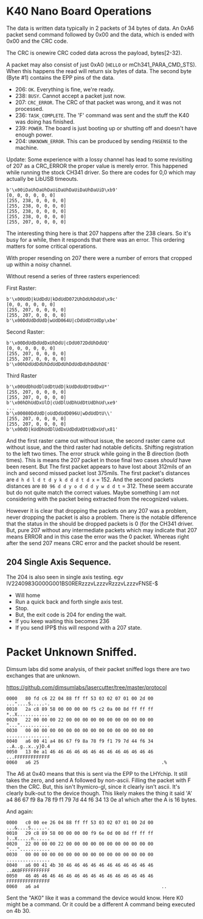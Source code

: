
# K40 Nano Board Operations

The data is written data typically in 2 packets of 34 bytes of data. An 0xA6 packet send command followed by 0x00 and the data, which is ended with 0x00 and the CRC code.

The CRC is onewire CRC coded data across the payload, bytes[2-32).

A packet may also consist of just 0xA0 (`HELLO` or mCh341_PARA_CMD_STS). When this happens the read will return six bytes of data. The second byte (Byte #1) contains the EPP pins of the data. 

* 206: `OK`. Everything is fine, we're ready.
* 238: `BUSY`. Cannot accept a packet just now.
* 207: `CRC_ERROR`. The CRC of that packet was wrong, and it was not processed.
* 236: `TASK_COMPLETE`. The 'F' command was sent and the stuff the K40 was doing has finished.
* 239: `POWER`. The board is just booting up or shutting off and doesn't have enough power.
* 204: `UNKNOWN_ERROR`. This can be produced by sending `FNSENSE` to the machine.

Update: Some experience with a lossy channel has lead to some revisiting of 207 as a CRC_ERROR the proper value is merely error. This happened while running the stock CH341 driver. So there are codes for 0,0 which may actually be LibUSB timeouts.

```
b'\x00iDaUhDaUhDaUiDaUhDaUiDaUhDaUiD\xb9'
[0, 0, 0, 0, 0, 0]
[255, 238, 0, 0, 0, 0]
[255, 238, 0, 0, 0, 0]
[255, 238, 0, 0, 0, 0]
[255, 238, 0, 0, 0, 0]
[255, 207, 0, 0, 0, 0]
```

The interesting thing here is that 207 happens after the 238 clears. So it's busy for a while, then it responds that there was an error. This ordering matters for some critical operations.

With proper resending on 207 there were a number of errors that cropped up within a noisy channel. 

Without resend a series of three rasters experienced:

First Raster:
```
b'\x00UdD|kUdDdU|kDdUdD072UhDdUhDdUd\x9c'
[0, 0, 0, 0, 0, 0]
[255, 207, 0, 0, 0, 0]
[255, 207, 0, 0, 0, 0]
b'\x00DdUdDdUdD|wUdD064U|cDdUdDtUdDp\xbe'
```

Second Raster:
```
b'\x00DdUdDdUdDxUhDdU|cDdU072DdUhDdUQ'
[0, 0, 0, 0, 0, 0]
[255, 207, 0, 0, 0, 0]
[255, 207, 0, 0, 0, 0]
b'\x00hDdUdDdUhDdUdDdUhDdUdDdUhDdUhDE'
```

Third Raster
```
b'\x00UdDhUdDlUdDtUdD|kUdDdUdDtUdDxU*'
[255, 207, 0, 0, 0, 0]
[255, 207, 0, 0, 0, 0]
b'\x00hDhUdDxUlD|cUdDlUdDhUdDtUdDhUd\xe9'
...
b'\x00080DdUdD|oUdDdUdD096U|wDdUdDtU\\'
[255, 207, 0, 0, 0, 0]
[255, 207, 0, 0, 0, 0]
b'\x00dD|kUdDhUdDlUdDxUdDdUdDtUdDxUd\x81'
```

And the first raster came out without issue, the second raster came out without issue, and the third raster had notable deficits. Shifting registration to the left two times. The error struck while going in the B direction (both times). This is means the 207 packet in those final two cases *should* have been resent. But The first packet appears to have lost about 312mils of an inch and second missed packet lost 375mils. The first packet's distances are `d h d l d t d y k d d d t d x` = 152. And the second packets distances are `80 96 d d y o d d d y w d d t` = 312. These seem accurate but do not quite match the correct values. Maybe something I am not considering with the packet being extracted from the recognized values.

However it is clear that dropping the packets on any 207 was a problem, never dropping the packet is also a problem. There is the notable difference that the status in the should be dropped packets is 0 (for the CH341 driver. But, pure 207 without any intermediate packets which may indicate that 207 means ERROR and in this case the error was the 0 packet. Whereas right after the send 207 means CRC error and the packet should be resent.

## 204 Single Axis Sequence.

The 204 is also seen in single axis testing.
egv IV2240983G000G001BS0RERzzzvLzzzvRzzzvLzzzvFNSE-$
* Will home
* Run a quick back and forth single axis test.
* Stop.
* But, the exit code is 204 for ending the wait.
* If you keep waiting this becomes 236
* If you send IPP$ this will respond with a 207 state.


# Packet Unknown Sniffed.

Dimsum labs did some analysis, of their packet sniffed logs there are two exchanges that are unknown.

https://github.com/dimsumlabs/lasercutter/tree/master/protocol
```
0000   80 fd c6 22 04 88 ff ff 53 03 02 07 01 00 2d 00   ..."....S.....-.
0010   2a c8 89 58 00 00 00 00 f5 c2 0a 00 8d ff ff ff   *..X............
0020   22 00 00 00 22 00 00 00 00 00 00 00 00 00 00 00   "..."...........
0030   00 00 00 00 00 00 00 00 00 00 00 00 00 00 00 00   ................
0040   a6 00 41 a4 86 67 f9 8a 78 f9 f1 79 7d 44 f6 34   ..A..g..x..y}D.4
0050   13 0e a1 46 46 46 46 46 46 46 46 46 46 46 46 46   ...FFFFFFFFFFFFF
0060   a6 25                                             .%
```

The A6 at 0x40 means that this is sent via the EPP to the LHYchip. It still takes the zero, and send A followed by non-ascii. Filling the packet with F then the CRC. But, this isn't lhymicro-gl, since it clearly isn't ascii. It's clearly bulk-out to the device though. This likely makes the thing it said 'A' a4 86 67 f9 8a 78 f9 f1 79 7d 44 f6 34 13 0e a1 which after the A is 16 bytes.

And again:
```
0000   c0 00 ee 26 04 88 ff ff 53 03 02 07 01 00 2d 00   ...&....S.....-.
0010   29 c8 89 58 00 00 00 00 f9 6e 0d 00 8d ff ff ff   )..X.....n......
0020   22 00 00 00 22 00 00 00 00 00 00 00 00 00 00 00   "..."...........
0030   00 00 00 00 00 00 00 00 00 00 00 00 00 00 00 00   ................
0040   a6 00 41 4b 30 46 46 46 46 46 46 46 46 46 46 46   ..AK0FFFFFFFFFFF
0050   46 46 46 46 46 46 46 46 46 46 46 46 46 46 46 46   FFFFFFFFFFFFFFFF
0060   a6 a4                                             ..
```

Sent the "AK0" like it was a command the device would know. Here K0 might be a command. Or it could be a different A command being executed on 4b 30.
